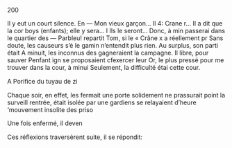 200

Il y eut un court silence. En
— Mon vieux garçon... Il
4: Crane r... Il a dit que la cor
boys (enfants); elle y sera... l
Ils le seront... Donc, à min
passerai dans le quartier des
— Parbleu! repartit Tom,
si le « Crâne x a réellement pr
Sans doute, les causeurs s’é
le gamin n’entendit plus rien.
Au surplus, son parti était
A minuit, les inconnus des
gagneraient la campagne. Il
libre, pour sauver Penfant ign
se proposaient cfexercer leur
Or, le plus pressé pour me
trouver dans la cour, à minui
Seulement, la difficulté étai
cette cour.

A Poriﬁce du tuyau de zi

Chaque soir, en effet, les
fermait une porte solidement
ne prassurait point la surveill
rentrée, était isolée par une
gardiens se relayaient d’heure
‘mouvement insolite des priso

Une fois enfermé, il deven

Ces réﬂexions traversèrent
suite, il se répondit:


